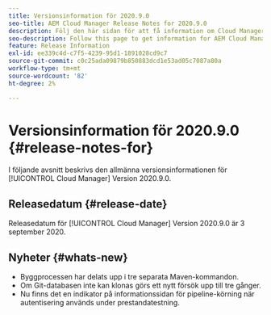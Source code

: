 ```yaml
---
title: Versionsinformation för 2020.9.0
seo-title: AEM Cloud Manager Release Notes for 2020.9.0
description: Följ den här sidan för att få information om Cloud Manager version 2020.9.0
seo-description: Follow this page to get information for AEM Cloud Manager Release 2020.9.0
feature: Release Information
exl-id: ee339c4d-c7f5-4239-95d1-1891028cd9c7
source-git-commit: c0c25ada09879b850883dcd1e53ad05c7087a80a
workflow-type: tm+mt
source-wordcount: '82'
ht-degree: 2%

---
```


# Versionsinformation för 2020.9.0 {#release-notes-for}

I följande avsnitt beskrivs den allmänna versionsinformationen för [!UICONTROL Cloud Manager] Version 2020.9.0.

## Releasedatum {#release-date}

Releasedatum för [!UICONTROL Cloud Manager] Version 2020.9.0 är 3 september 2020.

## Nyheter {#whats-new}

* Byggprocessen har delats upp i tre separata Maven-kommandon.
* Om Git-databasen inte kan klonas görs ett nytt försök upp till tre gånger.
* Nu finns det en indikator på informationssidan för pipeline-körning när autentisering används under prestandatestning.

